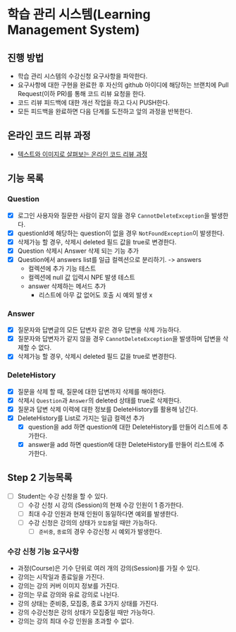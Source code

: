 # 학습 관리 시스템(Learning Management System)
## 진행 방법
* 학습 관리 시스템의 수강신청 요구사항을 파악한다.
* 요구사항에 대한 구현을 완료한 후 자신의 github 아이디에 해당하는 브랜치에 Pull Request(이하 PR)를 통해 코드 리뷰 요청을 한다.
* 코드 리뷰 피드백에 대한 개선 작업을 하고 다시 PUSH한다.
* 모든 피드백을 완료하면 다음 단계를 도전하고 앞의 과정을 반복한다.

## 온라인 코드 리뷰 과정
* [텍스트와 이미지로 살펴보는 온라인 코드 리뷰 과정](https://github.com/next-step/nextstep-docs/tree/master/codereview)

## 기능 목록

### Question
- [x] 로그인 사용자와 질문한 사람이 같지 않을 경우 `CannotDeleteException`을 발생한다.
- [x] questionId에 해당하는 question이 없을 경우 `NotFoundException`이 발생한다.
- [x] 삭제가능 할 경우, 삭제시 deleted 필드 값을 true로 변경한다.
- [x] Question 삭제시 Answer 삭제 되는 기능 추가
- [x] Question에서 answers list를 일급 컬렉션으로 분리하기. -> answers
  - 컬렉션에 추가 기능 테스트
  - 컬렉션에 null 값 입력시 NPE 발생  테스트
  - answer 삭제하는 메서드 추가
    - 리스트에 아무 값 없어도 호출 시 예외 발생 x
### Answer
- [x] 질문자와 답변글의 모든 답변자 같은 경우 답변을 삭제 가능하다. 
- [x] 질문자와 답변자가 같지 않을 경우 `CannotDeleteException`을 발생하며 답변을 삭제할 수 없다.
- [x] 삭제가능 할 경우, 삭제시 deleted 필드 값을 true로 변경한다.

### DeleteHistory
- [x] 질문을 삭제 할 때, 질문에 대한 답변까지 삭제를 해야한다.
- [x] 삭제시 `Question`과 `Answer`의 deleted 상태를 true로 삭제한다.
- [x] 질문과 답변 삭제 이력에 대한 정보를 DeleteHistory를 활용해 남긴다.
- [x] DeleteHistory를 List로 가지는 일급 컬렉션 추가
  - [x] question을 add 하면 question에 대한 DeleteHistory를 만들어 리스트에 추가한다. 
  - [x] answer을 add 하면 question에 대한 DeleteHistory를 만들어 리스트에 추가한다.

## Step 2 기능목록
- [ ] Student는 수강 신청을 할 수 있다.
  - [ ] 수강 신청 시 강의 (Session)의 현재 수강 인원이 1 증가한다.
  - [ ] 최대 수강 인원과 현재 인원이 동일하다면 예외를 발생한다.
  - [ ] 수강 신청은 강의의 상태가 `모집중`일 때만 가능하다.
    - [ ] `준비중`, `종료`의 경우 수강신청 시 예외가 발생한다.
  
### 수강 신청 기능 요구사항
- 과정(Course)은 기수 단위로 여러 개의 강의(Session)를 가질 수 있다.
- 강의는 시작일과 종료일을 가진다.
- 강의는 강의 커버 이미지 정보를 가진다.
- 강의는 무료 강의와 유료 강의로 나뉜다.
- 강의 상태는 준비중, 모집중, 종료 3가지 상태를 가진다.
- 강의 수강신청은 강의 상태가 모집중일 때만 가능하다.
- 강의는 강의 최대 수강 인원을 초과할 수 없다.

